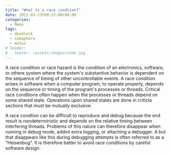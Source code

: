 ```yaml
---
title: "What is a race condtion?"
date: 2022-03-23T09:23:00+09:00
categories:
  - Memo
tags:
  - deadlock
  - semaphore
  - mutex
# header:
#   teaser: /assets/images/code.jpg
---
```


A race condition or race hazard is the condition of an electronics, software, or othere system where the system's substantive behavior is dependent on the sequence of timing of other uncontrollable events. A race condition arises in software when a computer program, to operate properly, depends on the sequence or timing of the program's processes or threads. Critical race conditions often happen when the processes or threads depend on some shared state. Operations upon shared states are done in criticla sections that must be mutually exclusive. 

A race condtion can be difficult to reproduce and debug because the end result is nondeterministic and depends on the relative timing between interfering threads. Problems of this nature can therefore disappear when running in debug mode, addint extra logging, or attaching a debugger. A but that disappears like this during debugging attempts is often referred to as a "Heisenbug". It is therefore better to avoid race conditions by careful software design.
